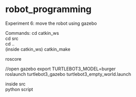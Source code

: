 # robot_programming
Experiment 6: move the robot using gazebo

Commands:
cd catkin_ws <br>
cd src <br>
cd ..  <br>
(inside catkin_ws) catkin_make <br>

roscore <br>

//open gazebo
export TURTLEBOT3_MODEL=burger <br>
roslaunch turtlebot3_gazebo turtlebot3_empty_world.launch <br>

inside src <br>
python script  <br>



